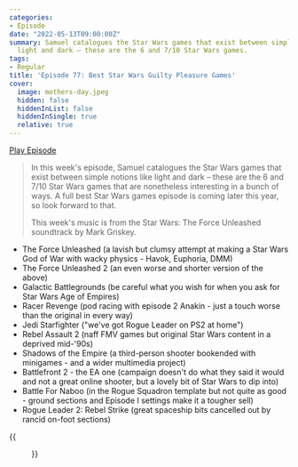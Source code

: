 ```yaml
---
categories:
- Episode
date: "2022-05-13T09:00:00Z"
summary: Samuel catalogues the Star Wars games that exist between simple notions like
  light and dark – these are the 6 and 7/10 Star Wars games.
tags:
- Regular
title: 'Episode 77: Best Star Wars Guilty Pleasure Games'
cover: 
  image: mothers-day.jpeg
  hidden: false
  hiddenInList: false
  hiddenInSingle: true
  relative: true
---
```


[Play Episode](https://www.patreon.com/posts/episode-77-best-66311868)
> In this week's episode, Samuel catalogues the Star Wars games that exist between simple notions like light and dark – these are the 6 and 7/10 Star Wars games that are nonetheless interesting in a bunch of ways. A full best Star Wars games episode is coming later this year, so look forward to that.
>
> This week's music is from the Star Wars: The Force Unleashed soundtrack by Mark Griskey.

- The Force Unleashed (a lavish but clumsy attempt at making a Star Wars God of War with wacky physics - Havok, Euphoria, DMM)
- The Force Unleashed 2 (an even worse and shorter version of the above)
- Galactic Battlegrounds (be careful what you wish for when you ask for Star Wars Age of Empires)
- Racer Revenge (pod racing with episode 2 Anakin - just a touch worse than the original in every way)
- Jedi Starfighter ("we've got Rogue Leader on PS2 at home")
- Rebel Assault 2 (naff FMV games but original Star Wars content in a deprived mid-'90s)
- Shadows of the Empire (a third-person shooter bookended with minigames - and a wider multimedia project)
- Battlefront 2 - the EA one (campaign doesn't do what they said it would and not a great online shooter, but a lovely bit of Star Wars to dip into)
- Battle For Naboo (in the Rogue Squadron template but not quite as good - ground sections and Episode I settings make it a tougher sell)
- Rogue Leader 2: Rebel Strike (great spaceship bits cancelled out by rancid on-foot sections)

{{<figure 
    src="mothers-day.jpeg" 
    caption="Image Credit: personalnadir" 
    alt="Mother's Day">}}
